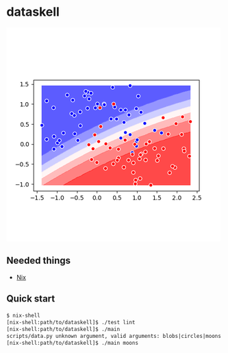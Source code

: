 # dataskell

![](cover.png)

Needed things
---
  * [Nix](https://nixos.org/nix/)

Quick start
---
```
$ nix-shell
[nix-shell:path/to/dataskell]$ ./test lint
[nix-shell:path/to/dataskell]$ ./main
scripts/data.py unknown argument, valid arguments: blobs|circles|moons
[nix-shell:path/to/dataskell]$ ./main moons
```
